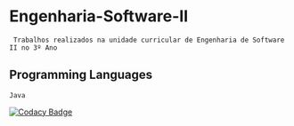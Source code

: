 # Engenharia-Software-II
```
 Trabalhos realizados na unidade curricular de Engenharia de Software II no 3º Ano
```

## Programming Languages
```alpha
Java

```
[![Codacy Badge](https://api.codacy.com/project/badge/Grade/25d62f9717df4d7da702634241f59207)](https://www.codacy.com/manual/7Backwards/Engenharia-Software-II?utm_source=github.com&amp;utm_medium=referral&amp;utm_content=7Backwards/Engenharia-Software-II&amp;utm_campaign=Badge_Grade)
